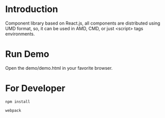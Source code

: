 # Introduction
Component library based on React.js, all components are distributed using UMD format, so, it can be used in AMD, CMD, or just \<script\> tags environments.

# Run Demo
Open the demo/demo.html in your favorite browser.

# For Developer

```
npm install
```

```
webpack
```
